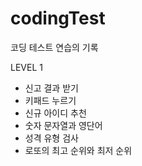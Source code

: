 # codingTest
코딩 테스트 연습의 기록

LEVEL 1
- 신고 결과 받기
- 키패드 누르기
- 신규 아이디 추천
- 숫자 문자열과 영단어
- 성격 유형 검사
- 로또의 최고 순위와 최저 순위
